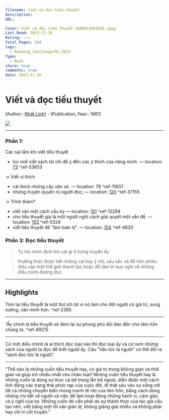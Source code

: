 ```yaml
---
filename: viet-va-doc-tieu-thuyet
description: 
URL: 

Cover: Viết và đọc tiểu thuyết-1688913461920.jpeg
Last_Read: 2023-11-26
Rating: ⭐⭐⭐
Total_Pages: 104
tags:
  - Reading_challenge/RC_2023
Type:
  - Book
share: true
comments: true
date: 2023-11-26
---
```

# Viết và đọc tiểu thuyết
[Author:: [Nhất Linh](Nh%C3%A2%CC%81t%20Linh.md)] - (Publication_Year:: 1961)

![](https://i.imgur.com/tU7od6E.jpg)

---
### Phần 1: 
Các sai lầm khi viết tiểu thuyết

- lúc mới viết sách tôi chỉ để ý đến các ý thích của riêng mình. — location: [73]() ^ref-53653

-> Viết vì thích

-  cái thích những câu văn vẻ. — location: 79 ^ref-11837
- những truyện quyến rũ người đọc; — location: [120]() ^ref-37155

-> Trinh thám?

- viết văn một cách cầu kỳ — location: [151]() ^ref-12294
- cho tiểu thuyết gia là một người nghĩ cách giải quyết một vấn đề. — location: [153]() ^ref-5324
- viết tiểu thuyết để “làm luân lý”. — location: [154]() ^ref-4620

### Phần 3: Đọc tiểu thuyết
> Tự hỏi mình định tìm cái gì ở trong truyện ấy

> thưởng thức được hết những cái hay ý nhị, sâu sắc và để hồn phiêu diêu vào một thế giới thanh tao hoặc để tâm trí suy nghĩ về những điều mình đương đọc.

---
## Highlights
Tóm lại tiểu thuyết là một thứ ích lợi vì nó làm cho đời người có giá trị, sung sướng, văn minh hơn. ^ref-2385

---
“Ấy chính là tiểu thuyết sẽ đem lại sự phong phú dồi dào đến cho tâm hồn chúng ta. ^ref-49215

---
Có một điều chính là ai thích đọc loại nào thì đọc loại ấy và cứ xem những sách của người ta đọc để biết người ấy. Câu “Văn tức là người” có thể đổi ra “sách đọc tức là người”.

---

“Thế nào là những cuốn tiểu thuyết hay, có giá trị trong không gian và thời gian và giúp ích nhiều nhất cho nhân loại? Những cuốn tiểu thuyết hay là những cuốn tả đúng sự thực cả bề trong lẫn bề ngoài, diễn được một cách linh động các trạng thái phức tạp của cuộc đời, đi thật sâu vào sự sống với tất cả những chuyển biến mong manh tế nhị của tâm hồn, bằng cách dùng những chi tiết về người và việc để làm hoạt động những hành vi, cảm giác và ý nghĩ của họ. Những cuốn đó cần phải do sự thành thực của tác giả cấu tạo nên, viết bằng một lối văn giản dị, không giảng giải nhiều và không phải hay chỉ vì cốt truyện.”